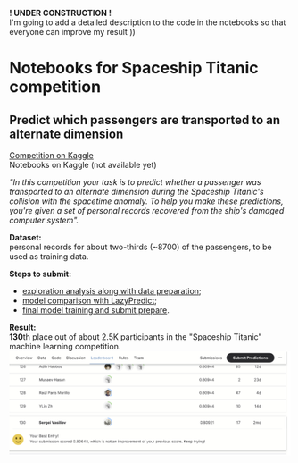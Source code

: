 **! UNDER CONSTRUCTION !**  
I'm going to add a detailed description to the code in the notebooks so that everyone can improve my result ))

# Notebooks for Spaceship Titanic competition
## Predict which passengers are transported to an alternate dimension

[Competition on Kaggle](https://www.kaggle.com/competitions/spaceship-titanic)  
Notebooks on Kaggle (not available yet)

*"In this competition your task is to predict whether a passenger was transported to an alternate dimension during the Spaceship Titanic's collision with the spacetime anomaly. To help you make these predictions, you're given a set of personal records recovered from the ship's damaged computer system".*

**Dataset:**  
personal records for about two-thirds (~8700) of the passengers, to be used as training data.

**Steps to submit:**
- [exploration analysis along with data preparation](https://nbviewer.jupyter.org/github/Nanobelka/Spaceship_Titanic/blob/main/spaceship_0_EDA.ipynb);
- [model comparison with LazyPredict](https://nbviewer.jupyter.org/github/Nanobelka/Spaceship_Titanic/blob/main/spaceship_1_LazyPredict.ipynb);
- [final model training and submit prepare](https://nbviewer.jupyter.org/github/Nanobelka/Spaceship_Titanic/blob/main/spaceship_2_Model.ipynb).

**Result:**  
**130**th place out of about 2.5K participants in the "Spaceship Titanic" machine learning competition.
![Spaceship Titanic](https://github.com/Nanobelka/Kaggle/blob/main/Spaceship%20Titanic/images/130_th_place.png)
